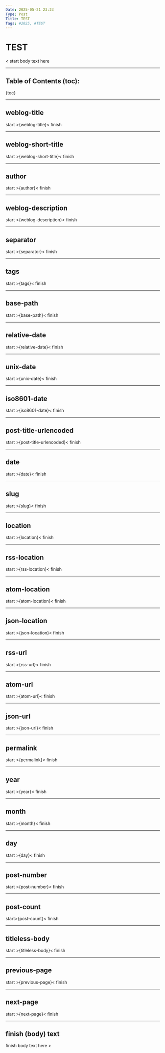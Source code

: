 ```yaml
---
Date: 2025-05-21 23:23
Type: Post
Title: TEST
Tags: #2025, #TEST
---
```


# TEST

< start body text here

---

## Table of Contents (toc):

{toc}

---

## weblog-title

start >{weblog-title}< finish

---

## weblog-short-title

start >{weblog-short-title}< finish

---

## author

start >{author}< finish

---

## weblog-description

start >{weblog-description}< finish

---

## separator

start >{separator}< finish

---

## tags

start >{tags}< finish

---

## base-path

start >{base-path}< finish

---

## relative-date

start >{relative-date}< finish

---

## unix-date

start >{unix-date}< finish

---

## iso8601-date 

start >{iso8601-date}< finish

---

## post-title-urlencoded

start >{post-title-urlencoded}< finish

---

## date

start >{date}< finish

---

## slug

start >{slug}< finish

----

## location

start >{location}< finish

---

## rss-location

start >{rss-location}< finish

---

## atom-location

start >{atom-location}< finish

---

## json-location

start >{json-location}< finish

---

## rss-url

start >{rss-url}< finish

---

## atom-url

start >{atom-url}< finish

---

## json-url

start >{json-url}< finish

---

## permalink

start >{permalink}< finish

---

## year

start >{year}< finish

---

## month

start >{month}< finish

---

## day

start >{day}< finish

---

## post-number

start >{post-number}< finish

---

## post-count

start>{post-count}< finish

---

## titleless-body

start >{titleless-body}< finish

---

## previous-page

start >{previous-page}< finish

---

## next-page

start >{next-page}< finish

---

## finish (body) text

finish body text here >
